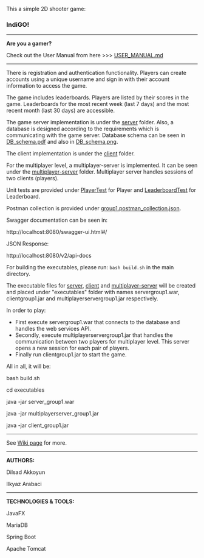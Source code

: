 This a simple 2D shooter game:

### IndiGO!

-------------------------------------------------
**Are you a gamer?**

Check out the User Manual from here >>> [USER_MANUAL.md][https://github.com/ilkyazar/alien-shooter-game/USER_MANUAL.md]

--------------------------------------------------
There is registration and authentication functionality. Players can create accounts
using a unique username and sign in with their account information to access the game.

The game includes leaderboards. Players are listed by their scores in the game. Leaderboards for the most recent week (last 7 days) and the most recent month (last 30 days) are accessible. 

The game server implementation is under the [server](https://github.com/ilkyazar/alien-shooter-game/server) folder. Also, a database is designed according to the requirements which is communicating with the game server. Database schema can be seen in [DB_schema.pdf](https://github.com/ilkyazar/alien-shooter-game/server/DB_schema.pdf) and also in [DB_schema.png](https://github.com/ilkyazar/alien-shooter-game/server/DB_schema.png).

The client implementation is under the [client](https://github.com/ilkyazar/alien-shooter-game/client) folder.

For the multiplayer level, a multiplayer-server is implemented. It can be seen under the [multiplayer-server](https://github.com/ilkyazar/alien-shooter-game/multiplayer-server) folder. Multiplayer server handles sessions of two clients (players).

Unit tests are provided under [PlayerTest](https://github.com/ilkyazar/alien-shooter-game/server/src/test/java/com/example/PlayerTest) for Player and [LeaderboardTest](https://github.com/ilkyazar/alien-shooter-game/server/src/test/java/com/example/LeaderboardTest) for Leaderboard. 

Postman collection is provided under [group1.postman_collection.json](https://github.com/ilkyazar/alien-shooter-game/server/group1.postman_collection.json).

Swagger documentation can be seen in:

http://localhost:8080/swagger-ui.html#/

JSON Response:

http://localhost:8080/v2/api-docs



For building the executables, please run: `bash build.sh` in the main directory.

The executable files for [server](https://github.com/ilkyazar/alien-shooter-game/server), [client](https://github.com/ilkyazar/alien-shooter-game/client) and [multiplayer-server](https://github.com/ilkyazar/alien-shooter-game/multiplayer-server) will be created and placed under "executables" folder with names servergroup1.war, clientgroup1.jar and multiplayerservergroup1.jar respectively.


In order to play:
* First execute servergroup1.war that connects to the database and handles the web services API.
* Secondly, execute multiplayerservergroup1.jar that handles the communication between two players for multiplayer level. This server opens a new session for each pair of players.
* Finally run clientgroup1.jar to start the game. 


All in all, it will be:

bash build.sh

cd executables

java -jar server_group1.war

java -jar multiplayerserver_group1.jar

java -jar client_group1.jar

---------------------------------------

See [Wiki page][https://github.com/ilkyazar/alien-shooter-game/wiki/Term+Project+-+Group+1] for more.

---------------------------------------

**AUTHORS:**

Dilsad Akkoyun

Ilkyaz Arabaci

---------------------------------------

**TECHNOLOGIES & TOOLS:**

JavaFX

MariaDB

Spring Boot

Apache Tomcat

[https://github.com/ilkyazar/alien-shooter-game/wiki/Term+Project+-+Group+1]: http://144.122.71.144:8080/ilkyaz.arabaci/group1/wiki/Term+Project+-+Group+1

[https://github.com/ilkyazar/alien-shooter-game/USER_MANUAL.md]: http://144.122.71.144:8080/ilkyaz.arabaci/group1/USER_MANUAL.md
